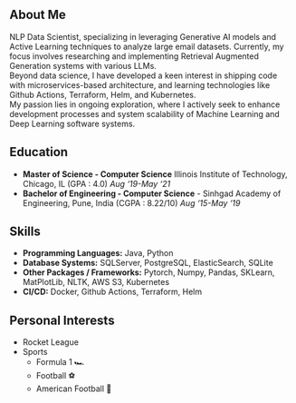 ## About Me

NLP Data Scientist, specializing in leveraging Generative AI models and Active Learning techniques to analyze large email datasets.
Currently, my focus involves researching and implementing Retrieval Augmented Generation systems with various LLMs. <br/>
Beyond data science, I have developed a keen interest in shipping code with microservices-based architecture, and learning technologies like Github Actions, Terraform, Helm, and Kubernetes.  <br/>
My passion lies in ongoing exploration, where I actively seek to enhance development processes and system scalability of Machine Learning and Deep Learning software systems.

## Education
- **Master of Science - Computer Science**  Illinois Institute of Technology, Chicago, IL (GPA : 4.0) _Aug ‘19-May ‘21_
- **Bachelor of Engineering - Computer Science** - Sinhgad Academy of Engineering, Pune, India (CGPA : 8.22/10) _Aug ‘15-May ‘19_

## Skills
- **Programming Languages:** Java, Python
- **Database Systems:** SQLServer, PostgreSQL, ElasticSearch, SQLite
- **Other Packages / Frameworks:** Pytorch, Numpy, Pandas, SKLearn, MatPlotLib, NLTK, AWS S3, Kubernetes
- **CI/CD:** Docker, Github Actions, Terraform, Helm

## Personal Interests
- Rocket League
- Sports
    - Formula 1 🏎️
    - Football ⚽
    - American Football 🏈

